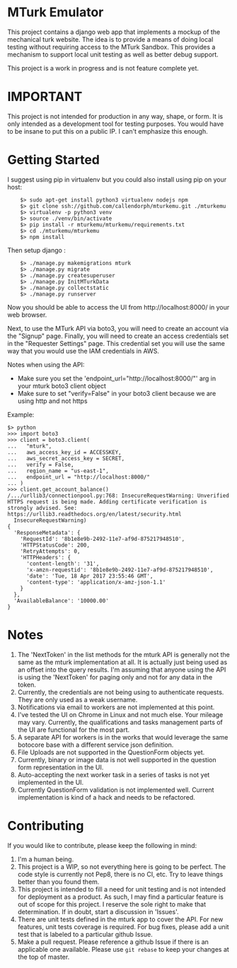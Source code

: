 MTurk Emulator
==============

This project contains a django web app that implements a mockup of the
mechanical turk website. The idea is to provide a means of doing
local testing without requiring access to the MTurk Sandbox. This provides
a mechanism to support local unit testing as well as better debug
support.

This project is a work in progress and is not feature complete yet.

IMPORTANT
=========

This project is not intended for production in any way, shape, or form.
It is only intended as a development tool for testing purposes. You would
have to be insane to put this on a public IP. I can't emphasize this enough.

Getting Started
===============

I suggest using pip in virtualenv but you could also install using
pip on your host:

```
    $> sudo apt-get install python3 virtualenv nodejs npm
    $> git clone ssh://github.com/callendorph/mturkemu.git ./mturkemu
    $> virtualenv -p python3 venv
    $> source ./venv/bin/activate
    $> pip install -r mturkemu/mturkemu/requirements.txt
    $> cd ./mturkemu/mturkemu
    $> npm install
```

Then setup django :

```
    $> ./manage.py makemigrations mturk
    $> ./manage.py migrate
    $> ./manage.py createsuperuser
    $> ./manage.py InitMTurkData
    $> ./manage.py collectstatic
    $> ./manage.py runserver
```

Now you should be able to access the UI from http://localhost:8000/
in your web browser.

Next, to use the MTurk API via boto3, you will need to create an
account via the "Signup" page. Finally, you will need to create an
access credentials set in the "Requester Settings" page. This
credential set you will use the same way that you would use the IAM
credentials in AWS.

Notes when using the API:

- Make sure you set the 'endpoint_url="http://localhost:8000/"' arg in your
    mturk boto3 client object
- Make sure to set "verify=False" in your boto3 client because we are
    using http and not https

Example:

```
$> python
>>> import boto3
>>> client = boto3.client(
...   "mturk",
...   aws_access_key_id = ACCESSKEY,
...   aws_secret_access_key = SECRET,
...   verify = False,
...   region_name = "us-east-1",
...   endpoint_url = "http://localhost:8000/"
... )
>>> client.get_account_balance()
/.../urllib3/connectionpool.py:768: InsecureRequestWarning: Unverified HTTPS request is being made. Adding certificate verification is strongly advised. See: https://urllib3.readthedocs.org/en/latest/security.html
  InsecureRequestWarning)
{
  'ResponseMetadata': {
    'RequestId': '8b1e8e9b-2492-11e7-af9d-875217948510',
    'HTTPStatusCode': 200,
    'RetryAttempts': 0,
    'HTTPHeaders': {
      'content-length': '31',
      'x-amzn-requestid': '8b1e8e9b-2492-11e7-af9d-875217948510',
      'date': 'Tue, 18 Apr 2017 23:55:46 GMT',
      'content-type': 'application/x-amz-json-1.1'
    }
  },
  'AvailableBalance': '10000.00'
}
```

Notes
=======

1.  The 'NextToken' in the list methods for the mturk API is generally
    not the same as the mturk implementation at all. It is actually just
    being used as an offset into the query results. I'm assuming that
    anyone using the API is using the 'NextToken' for paging only and
    not for any data in the token.
2.  Currently, the credentials are not being using to authenticate
    requests. They are only used as a weak username.
3.  Notifications via email to workers are not implemented at this point.
4.  I've tested the UI on Chrome in Linux and not much else. Your mileage
    may vary. Currently, the qualifications and tasks management parts
    of the UI are functional for the most part.
5.  A separate API for workers is in the works that would leverage the
    same botocore base with a different service json definition.
6.  File Uploads are not supported in the QuestionForm objects yet.
7.  Currently, binary or image data is not well supported in the question
    form representation in the UI.
8.  Auto-accepting the next worker task in a series of tasks is not yet
    implemented in the UI.
9.  Currently QuestionForm validation is not implemented well. Current
    implementation is kind of a hack and needs to be refactored.


Contributing
============

If you would like to contribute, please keep the following in mind:

1.  I'm a human being.
1.  This project is a WIP, so not everything here is going
    to be perfect. The code style is currently not Pep8, there is no
    CI, etc. Try to leave things better than you found them.
2.  This project is intended to fill a need for unit testing and is not
    intended for deployment as a product. As such, I may find a particular
    feature is out of scope for this project. I reserve the sole right to
    make that determination. If in doubt, start a discussion in 'Issues'.
3.  There are unit tests defined in the mturk app to cover the API.
    For new features, unit tests coverage is required. For bug fixes,
    please add a unit test that is labeled to a particular github
    Issue.
4.  Make a pull request. Please reference a github Issue if there is an
    applicable one available. Please use `git rebase` to keep your changes
    at the top of master.
